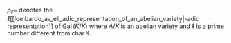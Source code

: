 $\rho_{\ell^\infty}$ denotes the $\ell$[[lombardo_av_ell_adic_representation_of_an_abelian_variety|-adic representation]] of $\operatorname{Gal}(\bar{K}/K)$ where $A/K$ is an abelian variety and $\ell$ is a prime number different from $\operatorname{char} K$.
